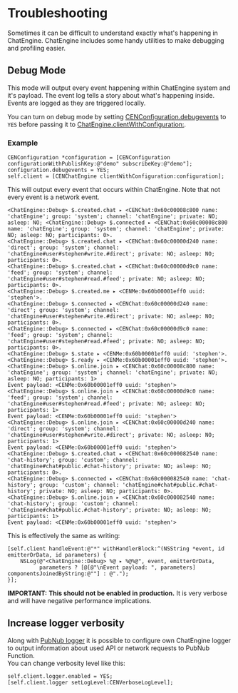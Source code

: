 # Troubleshooting

Sometimes it can be difficult to understand exactly what's happening in ChatEngine. ChatEngine includes some handy utilities to make debugging and profiling easier.

## Debug Mode  

This mode will output every event happening within ChatEngine system and it's payload. The event log tells a story about what's happening inside. Events are logged as they are triggered locally.  

You can turn on debug mode by setting [CENConfiguration.debugevents](../api-reference/configuration#debugevents) to `YES` before passing it to [ChatEngine.clientWithConfiguration:](../api-reference/chatengine#constructor).  

### Example

```objc
CENConfiguration *configuration = [CENConfiguration configurationWithPublishKey:@"demo" subscribeKey:@"demo"];
configuration.debugevents = YES;
self.client = [CENChatEngine clientWithConfiguration:configuration];
```

This will output every event that occurs within ChatEngine. Note that not every event is a network event.  

```
<ChatEngine::Debug> $.created.chat ▸ <CENChat:0x60c00008c800 name: 'chatEngine'; group: 'system'; channel: 'chatEngine'; private: NO; asleep: NO; <ChatEngine::Debug> $.connected ▸ <CENChat:0x60c00008c800 name: 'chatEngine'; group: 'system'; channel: 'chatEngine'; private: NO; asleep: NO; participants: 0>.
<ChatEngine::Debug> $.created.chat ▸ <CENChat:0x60c00000d240 name: 'direct'; group: 'system'; channel: 'chatEngine#user#stephen#write.#direct'; private: NO; asleep: NO; participants: 0>.
<ChatEngine::Debug> $.created.chat ▸ <CENChat:0x60c00000d9c0 name: 'feed'; group: 'system'; channel: 'chatEngine#user#stephen#read.#feed'; private: NO; asleep: NO; participants: 0>.
<ChatEngine::Debug> $.created.me ▸ <CENMe:0x60b00001eff0 uuid: 'stephen'>.
<ChatEngine::Debug> $.connected ▸ <CENChat:0x60c00000d240 name: 'direct'; group: 'system'; channel: 'chatEngine#user#stephen#write.#direct'; private: NO; asleep: NO; participants: 0>.
<ChatEngine::Debug> $.connected ▸ <CENChat:0x60c00000d9c0 name: 'feed'; group: 'system'; channel: 'chatEngine#user#stephen#read.#feed'; private: NO; asleep: NO; participants: 0>.
<ChatEngine::Debug> $.state ▸ <CENMe:0x60b00001eff0 uuid: 'stephen'>.
<ChatEngine::Debug> $.ready ▸ <CENMe:0x60b00001eff0 uuid: 'stephen'>.
<ChatEngine::Debug> $.online.join ▸ <CENChat:0x60c00008c800 name: 'chatEngine'; group: 'system'; channel: 'chatEngine'; private: NO; asleep: NO; participants: 1>
Event payload: <CENMe:0x60b00001eff0 uuid: 'stephen'>
<ChatEngine::Debug> $.online.join ▸ <CENChat:0x60c00000d9c0 name: 'feed'; group: 'system'; channel: 'chatEngine#user#stephen#read.#feed'; private: NO; asleep: NO; participants: 1>
Event payload: <CENMe:0x60b00001eff0 uuid: 'stephen'>
<ChatEngine::Debug> $.online.join ▸ <CENChat:0x60c00000d240 name: 'direct'; group: 'system'; channel: 'chatEngine#user#stephen#write.#direct'; private: NO; asleep: NO; participants: 1>
Event payload: <CENMe:0x60b00001eff0 uuid: 'stephen'>
<ChatEngine::Debug> $.created.chat ▸ <CENChat:0x60c000082540 name: 'chat-history'; group: 'custom'; channel: 'chatEngine#chat#public.#chat-history'; private: NO; asleep: NO; participants: 0>.
<ChatEngine::Debug> $.connected ▸ <CENChat:0x60c000082540 name: 'chat-history'; group: 'custom'; channel: 'chatEngine#chat#public.#chat-history'; private: NO; asleep: NO; participants: 0>.
<ChatEngine::Debug> $.online.join ▸ <CENChat:0x60c000082540 name: 'chat-history'; group: 'custom'; channel: 'chatEngine#chat#public.#chat-history'; private: NO; asleep: NO; participants: 1>
Event payload: <CENMe:0x60b00001eff0 uuid: 'stephen'>
```  

This is effectively the same as writing:  
```objc
[self.client handleEvent:@"*" withHandlerBlock:^(NSString *event, id emitterOrData, id parameters) {
    NSLog(@"<ChatEngine::Debug> %@ ▸ %@%@", event, emitterOrData, 
          parameters ? [@[@"\nEvent payload: ", parameters] componentsJoinedByString:@""] : @".");
}];
```

**IMPORTANT:** **This should not be enabled in production.**  It is very verbose and will have negative performance implications.  

## Increase logger verbosity

Along with [PubNub logger](https://www.pubnub.com/docs/ios-objective-c/pubnub-objective-c-troubleshooting-guide) it is possible to configure own ChatEngine logger to output information about used API or network requests to PubNub Function.  
You can change verbosity level like this:  
```objc
self.client.logger.enabled = YES;
[self.client.logger setLogLevel:CENVerboseLogLevel];
```
